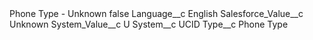 <?xml version="1.0" encoding="UTF-8"?>
<CustomMetadata xmlns="http://soap.sforce.com/2006/04/metadata" xmlns:xsi="http://www.w3.org/2001/XMLSchema-instance" xmlns:xsd="http://www.w3.org/2001/XMLSchema">
    <label>Phone Type - Unknown</label>
    <protected>false</protected>
    <values>
        <field>Language__c</field>
        <value xsi:type="xsd:string">English</value>
    </values>
    <values>
        <field>Salesforce_Value__c</field>
        <value xsi:type="xsd:string">Unknown</value>
    </values>
    <values>
        <field>System_Value__c</field>
        <value xsi:type="xsd:string">U</value>
    </values>
    <values>
        <field>System__c</field>
        <value xsi:type="xsd:string">UCID</value>
    </values>
    <values>
        <field>Type__c</field>
        <value xsi:type="xsd:string">Phone Type</value>
    </values>
</CustomMetadata>
